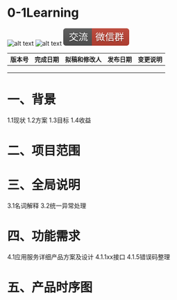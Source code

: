 # 0-1Learning

![alt text](../static/common/svg/luoxiaosheng.svg "公众号")
![alt text](../static/common/svg/luoxiaosheng_learning.svg "学习")
![alt text](../static/common/svg/luoxiaosheng_wechat.svg "微信")



|版本号	|完成日期	|拟稿和修改人	|发布日期	|变更说明|
|---|---|---|---|---|
|   |   |   |   |   |
|   |   |   |   |   |
|   |   |   |   |   |


# 一、背景
1.1现状
1.2方案
1.3目标
1.4收益

# 二、项目范围


# 三、全局说明
3.1名词解释
3.2统一异常处理


# 四、功能需求
4.1应用服务详细产品方案及设计
4.1.1xx接口
4.1.5错误码整理


# 五、产品时序图


